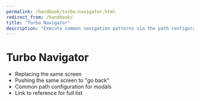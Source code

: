```yaml
---
permalink: /handbook/turbo-navigator.html
redirect_from: /handbook/
title: "Turbo Navigator"
description: "Execute common navigation patterns via the path configuration and Turbo Navigator."
---
```


# Turbo Navigator

* Replacing the same screen
* Pushing the same screen to "go back"
* Common path configuration for modals
* Link to reference for full list

